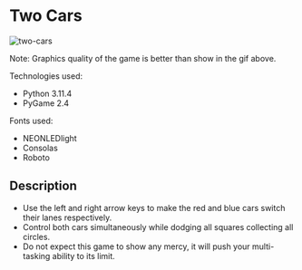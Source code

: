 # Two Cars

![two-cars](https://github.com/Garth-brick/two-cars/assets/92771830/185bebd9-9be0-41f2-9752-58c08fc7df19)

Note: Graphics quality of the game is better than show in the gif above.

Technologies used:
- Python 3.11.4
- PyGame 2.4

Fonts used:
- NEONLEDlight
- Consolas
- Roboto

## Description

- Use the left and right arrow keys to make the red and blue cars switch their lanes respectively. 
- Control both cars simultaneously while dodging all squares collecting all circles. 
- Do not expect this game to show any mercy, it will push your multi-tasking ability to its limit.
